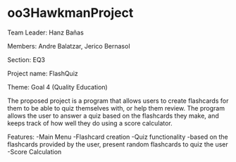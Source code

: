 # oo3HawkmanProject
Team Leader: Hanz Bañas

Members: Andre Balatzar, Jerico Bernasol

Section: EQ3

Project name: FlashQuiz

Theme: Goal 4 (Quality Education)

The proposed project is a program that allows users to create flashcards for them to be able to quiz themselves with, or help them review. The program allows the user to answer a quiz based on the flashcards they make, and keeps track of how well they do using a score calculator. 

Features:
-Main Menu
-Flashcard creation
-Quiz functionality
    -based on the flashcards provided by the user, present random flashcards to quiz the user
-Score Calculation
